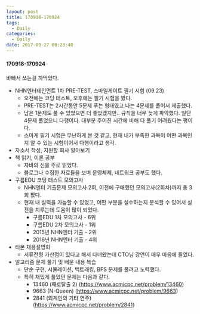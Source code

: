 ```yaml
---
layout: post
title: 170918-170924
tags:
  - Daily
categories:
  - Daily
date: 2017-09-27 00:23:40
---
```


#### 170918-170924

바빠서 쓰는걸 까먹었다.

*   NHN엔터테인먼트 1차 PRE-TEST, 스마일게이트 필기 시험 (09.23)
    *   오전에는 코딩 테스트, 오후에는 필기 시험을 봤다.
    *   PRE-TEST는 2시간동안 5문제 푸는 형태였고 나는 4문제를 풀어서 제출했다.
    *   남은 1문제도 풀 수 있었으면 더 좋았겠지만.. 규칙을 너무 늦게 파악했다. 일단 4문제 풀었으니 다행이다. 대부분 주어진 시간에 비해 다 풀기 어려웠다는 평이다.
    *   스마게 필기 시험은 무난하게 본 것 같고, 현재 내가 부족한 과목이 어떤 과목인지 알 수 있는 시험이어서 다행이라고 생각.
*   자소서 작성, 지원할 회사 알아보기
*   책 읽기, 이론 공부
    *   자바의 신을 주로 읽었다.
    *   블로그나 수집한 자료들을 보며 운영체제, 네트워크 공부도 했다.
*   구름EDU 코딩 테스트 모의고사
    *   NHN엔터 기출문제 모의고사 2회, 이전에 구매했던 모의고사(2회차)까지 총 3회 봤다.
    *   현재 내 실력을 가늠할 수 있었고, 어떤 부분을 실수하는지 분석할 수 있어서 실전을 치루는데 도움이 많이 되었다.
        *   구름EDU 1차 모의고사 - 6위
        *   구름EDU 2차 모의고사 - 1위
        *   2015년 NHN엔터 기출 - 2위
        *   2016년 NHN엔터 기출 - 4위
*   티몬 채용설명회
    *   서류전형 가산점이 있다고 해서 다녀왔는데 CTO님 강연이 매우 마음에 들었다.
*   알고리즘 문제 풀기 및 배운 내용 복습
    *   단순 구현, 시뮬레이션, 백트래킹, BFS 문제를 풀려고 노력했다.
    *   특히 재밌게 풀었던 문제는 다음과 같다.
        *   13460 (째로탈출 2) (https://www.acmicpc.net/problem/13460)
        *   9663 (N-Queen) (https://www.acmicpc.net/problem/9663)
        *   2841 (외계인의 기타 연주) (https://www.acmicpc.net/problem/2841)
